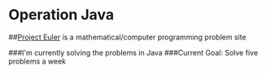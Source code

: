 # Operation Java

##[Project Euler](https://projecteuler.net/) is a mathematical/computer programming problem site

###I'm currently solving the problems in Java
###Current Goal: Solve five problems a week